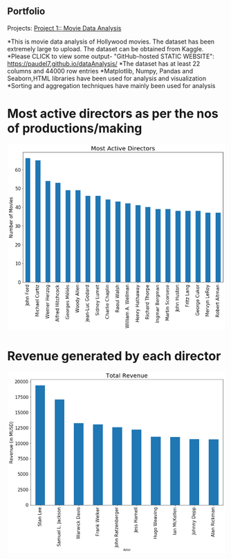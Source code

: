 ## Portfolio
Projects:
[Project 1:: Movie Data Analysis](https://github.com/paudel7/dataAnalysis)

*This is movie data analysis of Hollywood movies. The dataset has been extremely large to upload. The dataset can be obtained from Kaggle.
*Please CLICK to view some output-
"GitHub-hosted STATIC WEBSITE": https://paudel7.github.io/dataAnalysis/
*The dataset has at least 22 columns and 44000 row entries
*Matplotlib, Numpy, Pandas and Seaborn,HTML libraries have been used for analysis and visualization
*Sorting and aggregation techniques have mainly been used for analysis


# Most active directors as per the nos of productions/making
![](/images/mostactivedir.png)

# Revenue generated by each director
![](/images/totalrevenuebydir.png)


